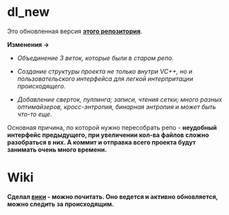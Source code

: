 # dl_new

Это обновленная версия __[этого репозитория](https://github.com/LilPomidorLil/CPP_DL)__. 

__Изменения ->__

- _Объединение 3 веток, которые были в старом репо._

- _Создание структуры проекта не только внутри VC++, но и пользовательского интерфейса для легкой интерпритации происходящего._

- _Добавление сверток, пуллинга; записи, чтения сетки; много разных оптимайзеров, кросс-энтропия, бинарная энтропия и может быть что-то еще_.

Основная причина, по которой нужно пересобрать репо - __неудобный интерфейс предыдущего, при увеличении кол-ва файлов сложно разобраться в них. А коммит и отправка всего проекта будут занимать очень много времени.__

# Wiki

__Сделал [вики](https://github.com/LilPomidorLil/dl_new/wiki) - можно почитать. Оно ведется и активно обновляется, можно следить за происходящим.__
